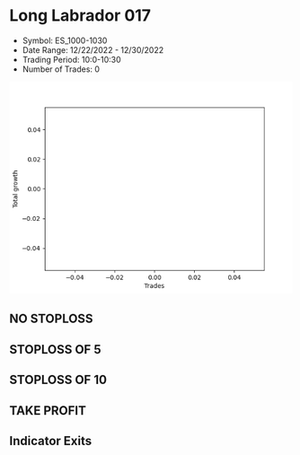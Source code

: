 # Long Labrador 017 
- Symbol: ES_1000-1030
- Date Range: 12/22/2022 - 12/30/2022
- Trading Period: 10:0-10:30
- Number of Trades: 0

![Plot](LongLabrador017ES_1000-1030.png)
## NO STOPLOSS














## STOPLOSS OF 5














## STOPLOSS OF 10














## TAKE PROFIT











## Indicator Exits


